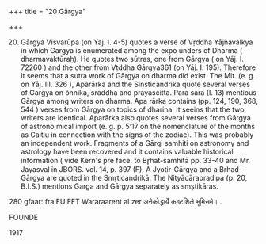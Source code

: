 +++
title = "20 Gārgya"

+++

20. Gārgya Viśvarūpa (on Yaj. I. 4-5) quotes a verse of Vṛddha Yājñavalkya in which Gārgya is enumerated among the expo unders of Dharma ( dharmavaktūraḥ). He quotes two sūtras, one from Gārgya ( on Yāj. I. 72260 ) and the other from Vṭddha Gārgya361 (on Yāj. I. 195). Therefore it seems that a sutra work of Gārgya on dharma did exist. The Mit. (e. g. on Yāj. III. 326 ), Aparārka and the Sinșticandrika quote several verses of Gārgya on õhnika, śrāddha and prāyascitta. Parā sara (I. 13) mentious Gārgya among writers on dharma. Apa rārka contains (pp. 124, 190, 368, 544 ) verses from Gārgya on topics of dharina. It seeins that the two writers are identical. Aparārka also quotes several verses from Gārgya of astrono mical import (e. g. p. 5:17 on the nomenclature of the months as Caitiu in connection with the signs of the zodiac). This was probably an independent work. Fragments of a Gārgi samhiti on astronomy and astrology have been recovered and it contains valuable historical information ( vide Kern's pre face. to Br̥hat-samhitā pp. 33-40 and Mr. Jayasval in JBORS. vol. 14, p. 397 (F). A Jyotir-Gārgya and a Brhad-Gārgya are quoted in the Smṛticandrikā. The Nityācārapradipa (p. 20, B.I.S.) mentions Garga and Gārgya separately as smștikāras. 

280 gfaar: fra FUIFFT Wararaarent al zer अनेकोद्धार्ये काष्टशिले भूमिसमे। . 

FOUNDE 

1917 
